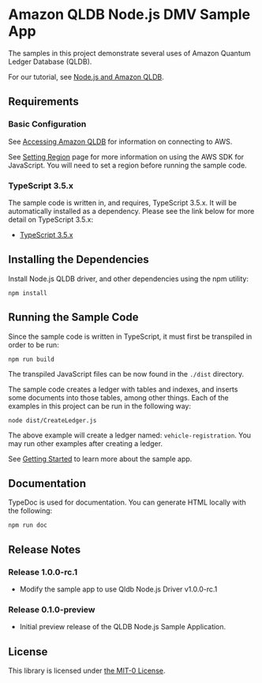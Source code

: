 # Amazon QLDB Node.js DMV Sample App

The samples in this project demonstrate several uses of Amazon Quantum Ledger Database (QLDB).

For our tutorial, see [Node.js and Amazon QLDB](https://docs.aws.amazon.com/qldb/latest/developerguide/getting-started.nodejs.html).

## Requirements

### Basic Configuration

See [Accessing Amazon QLDB](https://docs.aws.amazon.com/qldb/latest/developerguide/accessing.html) for information on connecting to AWS.

See [Setting Region](https://docs.aws.amazon.com/sdk-for-javascript/v2/developer-guide/setting-region.html) page for more information on using the AWS SDK for JavaScript. You will need to set a region before running the sample code.

### TypeScript 3.5.x

The sample code is written in, and requires, TypeScript 3.5.x. It will be automatically installed as a dependency. 
Please see the link below for more detail on TypeScript 3.5.x:

* [TypeScript 3.5.x](https://www.npmjs.com/package/typescript)

## Installing the Dependencies

Install Node.js QLDB driver, and other dependencies using the npm utility:

```
npm install
```

## Running the Sample Code

Since the sample code is written in TypeScript, it must first be transpiled in order to be run:

```
npm run build
```

The transpiled JavaScript files can be now found in the `./dist` directory.

The sample code creates a ledger with tables and indexes, and inserts some documents into those tables,
among other things. Each of the examples in this project can be run in the following way:

```
node dist/CreateLedger.js
```

The above example will create a ledger named: `vehicle-registration`. 
You may run other examples after creating a ledger.

See [Getting Started](https://docs.aws.amazon.com/qldb/latest/developerguide/getting-started.nodejs.html) to learn more about the sample app.

## Documentation 

TypeDoc is used for documentation. You can generate HTML locally with the following:

```
npm run doc
```

## Release Notes

### Release 1.0.0-rc.1

* Modify the sample app to use Qldb Node.js Driver v1.0.0-rc.1

### Release 0.1.0-preview

* Initial preview release of the QLDB Node.js Sample Application.

## License

This library is licensed under [the MIT-0 License](https://github.com/aws/mit-0).
